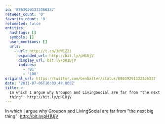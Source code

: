 ```yaml
---
id: '88639291332366337'
retweet_count: '0'
favorite_count: '0'
retweeted: false
entities:
  hashtags: []
  symbols: []
  user_mentions: []
  urls:
    - url: http://t.co/3oW1Z2i
      expanded_url: http://bit.ly/pH1UjV
      display_url: bit.ly/pH1UjV
      indices:
        - '81'
        - '100'
original_url: https://twitter.com/benbalter/status/88639291332366337
date: '2011-07-06T16:03:48.000Z'
title: >-
  In which I argue why Groupon and LivingSocial are far from "the next big
  thing": http://bit.ly/pH1UjV
---
```


In which I argue why Groupon and LivingSocial are far from "the next big thing": http://bit.ly/pH1UjV